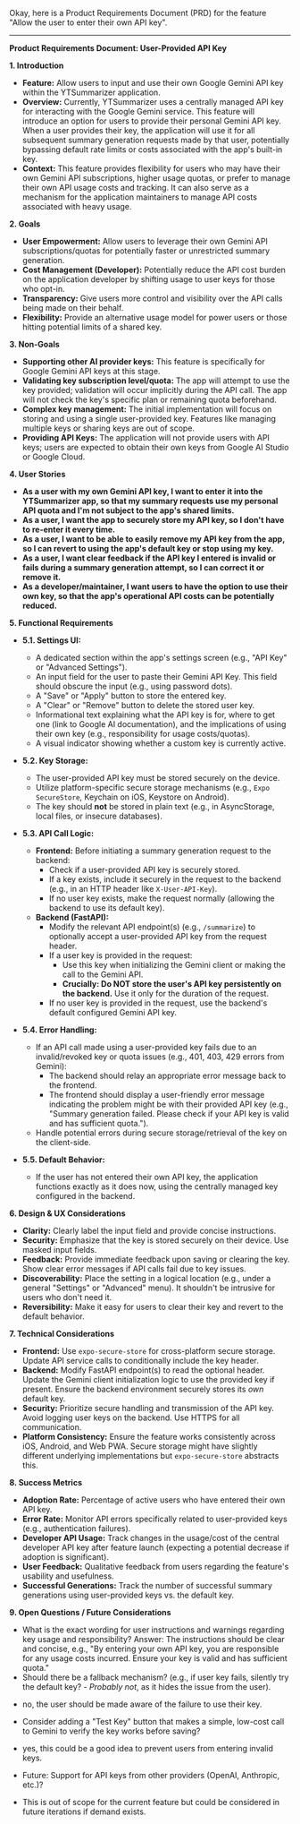 Okay, here is a Product Requirements Document (PRD) for the feature "Allow the user to enter their own API key".

---

**Product Requirements Document: User-Provided API Key**

**1. Introduction**

*   **Feature:** Allow users to input and use their own Google Gemini API key within the YTSummarizer application.
*   **Overview:** Currently, YTSummarizer uses a centrally managed API key for interacting with the Google Gemini service. This feature will introduce an option for users to provide their personal Gemini API key. When a user provides their key, the application will use it for all subsequent summary generation requests made by that user, potentially bypassing default rate limits or costs associated with the app's built-in key.
*   **Context:** This feature provides flexibility for users who may have their own Gemini API subscriptions, higher usage quotas, or prefer to manage their own API usage costs and tracking. It can also serve as a mechanism for the application maintainers to manage API costs associated with heavy usage.

**2. Goals**

*   **User Empowerment:** Allow users to leverage their own Gemini API subscriptions/quotas for potentially faster or unrestricted summary generation.
*   **Cost Management (Developer):** Potentially reduce the API cost burden on the application developer by shifting usage to user keys for those who opt-in.
*   **Transparency:** Give users more control and visibility over the API calls being made on their behalf.
*   **Flexibility:** Provide an alternative usage model for power users or those hitting potential limits of a shared key.

**3. Non-Goals**

*   **Supporting other AI provider keys:** This feature is specifically for Google Gemini API keys at this stage.
*   **Validating key subscription level/quota:** The app will attempt to use the key provided; validation will occur implicitly during the API call. The app will not check the key's specific plan or remaining quota beforehand.
*   **Complex key management:** The initial implementation will focus on storing and using a single user-provided key. Features like managing multiple keys or sharing keys are out of scope.
*   **Providing API Keys:** The application will not provide users with API keys; users are expected to obtain their own keys from Google AI Studio or Google Cloud.

**4. User Stories**

*   **As a user with my own Gemini API key, I want to enter it into the YTSummarizer app, so that my summary requests use my personal API quota and I'm not subject to the app's shared limits.**
*   **As a user, I want the app to securely store my API key, so I don't have to re-enter it every time.**
*   **As a user, I want to be able to easily remove my API key from the app, so I can revert to using the app's default key or stop using my key.**
*   **As a user, I want clear feedback if the API key I entered is invalid or fails during a summary generation attempt, so I can correct it or remove it.**
*   **As a developer/maintainer, I want users to have the option to use their own key, so that the app's operational API costs can be potentially reduced.**

**5. Functional Requirements**

*   **5.1. Settings UI:**
    *   A dedicated section within the app's settings screen (e.g., "API Key" or "Advanced Settings").
    *   An input field for the user to paste their Gemini API Key. This field should obscure the input (e.g., using password dots).
    *   A "Save" or "Apply" button to store the entered key.
    *   A "Clear" or "Remove" button to delete the stored user key.
    *   Informational text explaining what the API key is for, where to get one (link to Google AI documentation), and the implications of using their own key (e.g., responsibility for usage costs/quotas).
    *   A visual indicator showing whether a custom key is currently active.

*   **5.2. Key Storage:**
    *   The user-provided API key must be stored securely on the device.
    *   Utilize platform-specific secure storage mechanisms (e.g., `Expo SecureStore`, Keychain on iOS, Keystore on Android).
    *   The key should **not** be stored in plain text (e.g., in AsyncStorage, local files, or insecure databases).

*   **5.3. API Call Logic:**
    *   **Frontend:** Before initiating a summary generation request to the backend:
        *   Check if a user-provided API key is securely stored.
        *   If a key exists, include it securely in the request to the backend (e.g., in an HTTP header like `X-User-API-Key`).
        *   If no user key exists, make the request normally (allowing the backend to use its default key).
    *   **Backend (FastAPI):**
        *   Modify the relevant API endpoint(s) (e.g., `/summarize`) to optionally accept a user-provided API key from the request header.
        *   If a user key is provided in the request:
            *   Use this key when initializing the Gemini client or making the call to the Gemini API.
            *   **Crucially: Do NOT store the user's API key persistently on the backend.** Use it only for the duration of the request.
        *   If no user key is provided in the request, use the backend's default configured Gemini API key.

*   **5.4. Error Handling:**
    *   If an API call made using a user-provided key fails due to an invalid/revoked key or quota issues (e.g., 401, 403, 429 errors from Gemini):
        *   The backend should relay an appropriate error message back to the frontend.
        *   The frontend should display a user-friendly error message indicating the problem might be with their provided API key (e.g., "Summary generation failed. Please check if your API key is valid and has sufficient quota.").
    *   Handle potential errors during secure storage/retrieval of the key on the client-side.

*   **5.5. Default Behavior:**
    *   If the user has not entered their own API key, the application functions exactly as it does now, using the centrally managed key configured in the backend.

**6. Design & UX Considerations**

*   **Clarity:** Clearly label the input field and provide concise instructions.
*   **Security:** Emphasize that the key is stored securely on their device. Use masked input fields.
*   **Feedback:** Provide immediate feedback upon saving or clearing the key. Show clear error messages if API calls fail due to key issues.
*   **Discoverability:** Place the setting in a logical location (e.g., under a general "Settings" or "Advanced" menu). It shouldn't be intrusive for users who don't need it.
*   **Reversibility:** Make it easy for users to clear their key and revert to the default behavior.

**7. Technical Considerations**

*   **Frontend:** Use `expo-secure-store` for cross-platform secure storage. Update API service calls to conditionally include the key header.
*   **Backend:** Modify FastAPI endpoint(s) to read the optional header. Update the Gemini client initialization logic to use the provided key if present. Ensure the backend environment securely stores its *own* default key.
*   **Security:** Prioritize secure handling and transmission of the API key. Avoid logging user keys on the backend. Use HTTPS for all communication.
*   **Platform Consistency:** Ensure the feature works consistently across iOS, Android, and Web PWA. Secure storage might have slightly different underlying implementations but `expo-secure-store` abstracts this.

**8. Success Metrics**

*   **Adoption Rate:** Percentage of active users who have entered their own API key.
*   **Error Rate:** Monitor API errors specifically related to user-provided keys (e.g., authentication failures).
*   **Developer API Usage:** Track changes in the usage/cost of the central developer API key after feature launch (expecting a potential decrease if adoption is significant).
*   **User Feedback:** Qualitative feedback from users regarding the feature's usability and usefulness.
*   **Successful Generations:** Track the number of successful summary generations using user-provided keys vs. the default key.

**9. Open Questions / Future Considerations**

*   What is the exact wording for user instructions and warnings regarding key usage and responsibility?
Answer: The instructions should be clear and concise, e.g., "By entering your own API key, you are responsible for any usage costs incurred. Ensure your key is valid and has sufficient quota."
*   Should there be a fallback mechanism? (e.g., if user key fails, silently try the default key? - *Probably not*, as it hides the issue from the user).
-   no, the user should be made aware of the failure to use their key.
*   Consider adding a "Test Key" button that makes a simple, low-cost call to Gemini to verify the key works before saving?
-   yes, this could be a good idea to prevent users from entering invalid keys.
*   Future: Support for API keys from other providers (OpenAI, Anthropic, etc.)?
-   This is out of scope for the current feature but could be considered in future iterations if demand exists.